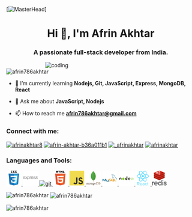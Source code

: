 [![MasterHead](https:https://cdn.neowin.com/news/images/uploaded/2021/04/1619644762_github-desktop_story.jpg)]


<h1 align="center">Hi 👋, I'm Afrin Akhtar</h1>
<h3 align="center">A passionate full-stack developer from India.</h3>
<img align="right" alt ="coding" width="400" src="https://37.media.tumblr.com/7559d3449650887ff596c97f51f4a9c2/tumblr_n79q70BSFg1s7yoyqo1_500.gif">  

<p align="left"> <img src="https://komarev.com/ghpvc/?username=afrin786akhtar&label=Profile%20views&color=0e75b6&style=flat" alt="afrin786akhtar" /> </p>

- 🌱 I’m currently learning **Nodejs, Git, JavaScript, Express, MongoDB, React**

- 💬 Ask me about **JavaScript, Nodejs**

- 📫 How to reach me **afrin786akhtar@gmail.com**

<h3 align="left">Connect with me:</h3>
<p align="left">
<a href="https://twitter.com/afrinakhtar8" target="blank"><img align="center" src="https://raw.githubusercontent.com/rahuldkjain/github-profile-readme-generator/master/src/images/icons/Social/twitter.svg" alt="afrinakhtar8" height="30" width="40" /></a>
<a href="https://linkedin.com/in/afrin-akhtar-b36a011b1" target="blank"><img align="center" src="https://raw.githubusercontent.com/rahuldkjain/github-profile-readme-generator/master/src/images/icons/Social/linked-in-alt.svg" alt="afrin-akhtar-b36a011b1" height="30" width="40" /></a>
<a href="https://instagram.com/_afrinakhtar" target="blank"><img align="center" src="https://raw.githubusercontent.com/rahuldkjain/github-profile-readme-generator/master/src/images/icons/Social/instagram.svg" alt="_afrinakhtar" height="30" width="40" /></a>
<a href="https://www.leetcode.com/afrinakhtar" target="blank"><img align="center" src="https://raw.githubusercontent.com/rahuldkjain/github-profile-readme-generator/master/src/images/icons/Social/leet-code.svg" alt="afrinakhtar" height="30" width="40" /></a>
</p>

<h3 align="left">Languages and Tools:</h3>
<p align="left"> <a href="https://www.w3schools.com/css/" target="_blank" rel="noreferrer"> <img src="https://raw.githubusercontent.com/devicons/devicon/master/icons/css3/css3-original-wordmark.svg" alt="css3" width="40" height="40"/> </a> <a href="https://expressjs.com" target="_blank" rel="noreferrer"> <img src="https://raw.githubusercontent.com/devicons/devicon/master/icons/express/express-original-wordmark.svg" alt="express" width="40" height="40"/> </a> <a href="https://git-scm.com/" target="_blank" rel="noreferrer"> <img src="https://www.vectorlogo.zone/logos/git-scm/git-scm-icon.svg" alt="git" width="40" height="40"/> </a> <a href="https://www.w3.org/html/" target="_blank" rel="noreferrer"> <img src="https://raw.githubusercontent.com/devicons/devicon/master/icons/html5/html5-original-wordmark.svg" alt="html5" width="40" height="40"/> </a> <a href="https://developer.mozilla.org/en-US/docs/Web/JavaScript" target="_blank" rel="noreferrer"> <img src="https://raw.githubusercontent.com/devicons/devicon/master/icons/javascript/javascript-original.svg" alt="javascript" width="40" height="40"/> </a> <a href="https://www.mongodb.com/" target="_blank" rel="noreferrer"> <img src="https://raw.githubusercontent.com/devicons/devicon/master/icons/mongodb/mongodb-original-wordmark.svg" alt="mongodb" width="40" height="40"/> </a> <a href="https://www.mysql.com/" target="_blank" rel="noreferrer"> <img src="https://raw.githubusercontent.com/devicons/devicon/master/icons/mysql/mysql-original-wordmark.svg" alt="mysql" width="40" height="40"/> </a> <a href="https://nodejs.org" target="_blank" rel="noreferrer"> <img src="https://raw.githubusercontent.com/devicons/devicon/master/icons/nodejs/nodejs-original-wordmark.svg" alt="nodejs" width="40" height="40"/> </a> <a href="https://reactjs.org/" target="_blank" rel="noreferrer"> <img src="https://raw.githubusercontent.com/devicons/devicon/master/icons/react/react-original-wordmark.svg" alt="react" width="40" height="40"/> </a> <a href="https://redis.io" target="_blank" rel="noreferrer"> <img src="https://raw.githubusercontent.com/devicons/devicon/master/icons/redis/redis-original-wordmark.svg" alt="redis" width="40" height="40"/> </a> </p>

<p><img align="left" src="https://github-readme-stats.vercel.app/api/top-langs?username=afrin786akhtar&show_icons=true&locale=en&layout=compact" alt="afrin786akhtar" /></p>

<p>&nbsp;<img align="center" src="https://github-readme-stats.vercel.app/api?username=afrin786akhtar&show_icons=true&locale=en" alt="afrin786akhtar" /></p>

<p><img align="center" src="https://github-readme-streak-stats.herokuapp.com/?user=afrin786akhtar&" alt="afrin786akhtar" /></p>
